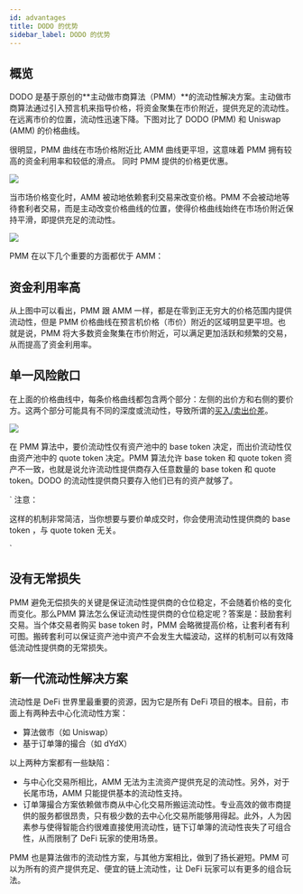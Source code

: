 ```yaml
---
id: advantages
title: DODO 的优势
sidebar_label: DODO 的优势
---
```


## 概览

DODO 是基于原创的**主动做市商算法（PMM）**的流动性解决方案。主动做市商算法通过引入预言机来指导价格，将资金聚集在市价附近，提供充足的流动性。在远离市价的位置，流动性迅速下降。下图对比了 DODO (PMM) 和 Uniswap (AMM) 的价格曲线。

很明显，PMM 曲线在市场价格附近比 AMM 曲线更平坦，这意味着 PMM 拥有较高的资金利用率和较低的滑点。 同时 PMM 提供的价格更优惠。

![](https://dodoex.github.io/docs/img/dodo_curve.jpeg)

当市场价格变化时，AMM 被动地依赖套利交易来改变价格。PMM 不会被动地等待套利者交易，而是主动改变价格曲线的位置，使得价格曲线始终在市场价附近保持平滑，即提供充足的流动性。

![](https://dodoex.github.io/docs/img/dodo_curve_move.jpeg)

PMM 在以下几个重要的方面都优于 AMM：

## 资金利用率高

从上图中可以看出，PMM 跟 AMM 一样，都是在零到正无穷大的价格范围内提供流动性，但是 PMM 价格曲线在预言机价格（市价）附近的区域明显更平坦。也就是说，PMM 将大多数资金聚集在市价附近，可以满足更加活跃和频繁的交易，从而提高了资金利用率。

## 单一风险敞口

在上面的价格曲线中，每条价格曲线都包含两个部分：左侧的出价方和右侧的要价方。这两个部分可能具有不同的深度或流动性，导致所谓的[买入/卖出价差](https://en.wikipedia.org/wiki/Bid%E2%80%93ask_spread)。

![](https://dodoex.github.io/docs/img/dodo_segment.jpeg)

在 PMM 算法中，要价流动性仅有资产池中的 base token 决定，而出价流动性仅由资产池中的 quote token 决定。PMM 算法允许 base token 和 quote token 资产不一致，也就是说允许流动性提供商存入任意数量的 base token 和 quote token。DODO 的流动性提供商只要存入他们已有的资产就够了。

`
注意：

这样的机制非常简洁，当你想要与要价单成交时，你会使用流动性提供商的 base token ，与 quote token 无关。

`

## 没有无常损失

PMM 避免无偿损失的关键是保证流动性提供商的仓位稳定，不会随着价格的变化而变化。那么PMM 算法怎么保证流动性提供商的仓位稳定呢？答案是：鼓励套利交易。当个体交易者购买 base token 时，PMM 会略微提高价格，让套利者有利可图。搬砖套利可以保证资产池中资产不会发生大幅波动，这样的机制可以有效降低流动性提供商的无常损失。

## 新一代流动性解决方案

流动性是 DeFi 世界里最重要的资源，因为它是所有 DeFi 项目的根本。目前，市面上有两种去中心化流动性方案：

- 算法做市（如 Uniswap） 
- 基于订单簿的撮合（如 dYdX） 

以上两种方案都有一些缺陷：

- 与中心化交易所相比，AMM 无法为主流资产提供充足的流动性。另外，对于长尾市场，AMM 只能提供基本的流动性支持。
- 订单簿撮合方案依赖做市商从中心化交易所搬运流动性。专业高效的做市商提供的服务都很昂贵，只有极少数的去中心化交易所能够用得起。此外，人为因素参与使得智能合约很难直接使用流动性，链下订单簿的流动性丧失了可组合性，从而限制了 DeFi 玩家的使用场景。

PMM 也是算法做市的流动性方案，与其他方案相比，做到了扬长避短。PMM 可以为所有的资产提供充足、便宜的链上流动性，让 DeFi 玩家可以有更多的组合玩法。

<!-- # DODO的优势是什么

流动性是Defi世界最重要的资源，也是所有项目正常运行的基础。当今Defi领域只有两种被验证过的流动性解决方案：

- 算法做市商（例如uniswap）
- 由做市商映射中心化交易所流动性（例如dydx）

但他们各自都有致命缺陷:

- 算法做市商无法提供充沛的流动性，与中心化交易所体验相差甚远。只能在长尾币上提供最基础的流动性支持。
- 映射中心化交易所流动性依赖很多中心化服务，并且价格昂贵，只有少数团队能够承担。并且，此种流动性很难被智能合约调用，使用场景十分狭窄。

而DODO得益于全新的主观做市商算法，在避免这两个缺陷的同时，聚集二者的优点。即充沛且完全在链上的流动性，可以为所有defi项目提供流动性，成为defi世界重要的基础设施。 -->
